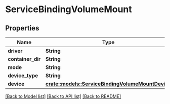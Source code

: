 # ServiceBindingVolumeMount

## Properties

Name | Type | Description | Notes
------------ | ------------- | ------------- | -------------
**driver** | **String** |  | 
**container_dir** | **String** |  | 
**mode** | **String** |  | 
**device_type** | **String** |  | 
**device** | [**crate::models::ServiceBindingVolumeMountDevice**](ServiceBindingVolumeMountDevice.md) |  | 

[[Back to Model list]](../README.md#documentation-for-models) [[Back to API list]](../README.md#documentation-for-api-endpoints) [[Back to README]](../README.md)


